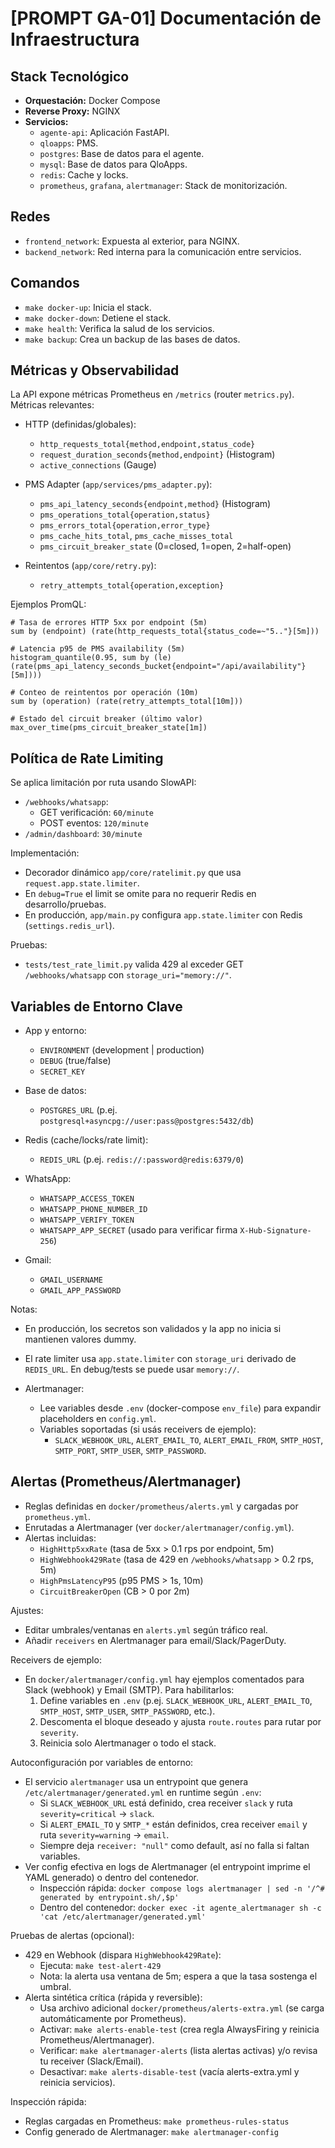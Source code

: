 # [PROMPT GA-01] Documentación de Infraestructura

## Stack Tecnológico

- **Orquestación:** Docker Compose
- **Reverse Proxy:** NGINX
- **Servicios:**
  - `agente-api`: Aplicación FastAPI.
  - `qloapps`: PMS.
  - `postgres`: Base de datos para el agente.
  - `mysql`: Base de datos para QloApps.
  - `redis`: Cache y locks.
  - `prometheus`, `grafana`, `alertmanager`: Stack de monitorización.

## Redes

- `frontend_network`: Expuesta al exterior, para NGINX.
- `backend_network`: Red interna para la comunicación entre servicios.

## Comandos

- `make docker-up`: Inicia el stack.
- `make docker-down`: Detiene el stack.
- `make health`: Verifica la salud de los servicios.
- `make backup`: Crea un backup de las bases de datos.

## Métricas y Observabilidad

La API expone métricas Prometheus en `/metrics` (router `metrics.py`). Métricas relevantes:

- HTTP (definidas/globales):
  - `http_requests_total{method,endpoint,status_code}`
  - `request_duration_seconds{method,endpoint}` (Histogram)
  - `active_connections` (Gauge)

- PMS Adapter (`app/services/pms_adapter.py`):
  - `pms_api_latency_seconds{endpoint,method}` (Histogram)
  - `pms_operations_total{operation,status}`
  - `pms_errors_total{operation,error_type}`
  - `pms_cache_hits_total`, `pms_cache_misses_total`
  - `pms_circuit_breaker_state` (0=closed, 1=open, 2=half-open)

- Reintentos (`app/core/retry.py`):
  - `retry_attempts_total{operation,exception}`

Ejemplos PromQL:

```promql
# Tasa de errores HTTP 5xx por endpoint (5m)
sum by (endpoint) (rate(http_requests_total{status_code=~"5.."}[5m]))

# Latencia p95 de PMS availability (5m)
histogram_quantile(0.95, sum by (le) (rate(pms_api_latency_seconds_bucket{endpoint="/api/availability"}[5m])))

# Conteo de reintentos por operación (10m)
sum by (operation) (rate(retry_attempts_total[10m]))

# Estado del circuit breaker (último valor)
max_over_time(pms_circuit_breaker_state[1m])
```

## Política de Rate Limiting

Se aplica limitación por ruta usando SlowAPI:

- `/webhooks/whatsapp`:
  - GET verificación: `60/minute`
  - POST eventos: `120/minute`
- `/admin/dashboard`: `30/minute`

Implementación:

- Decorador dinámico `app/core/ratelimit.py` que usa `request.app.state.limiter`.
- En `debug=True` el limit se omite para no requerir Redis en desarrollo/pruebas.
- En producción, `app/main.py` configura `app.state.limiter` con Redis (`settings.redis_url`).

Pruebas:

- `tests/test_rate_limit.py` valida 429 al exceder GET `/webhooks/whatsapp` con `storage_uri="memory://"`.

## Variables de Entorno Clave

- App y entorno:
  - `ENVIRONMENT` (development | production)
  - `DEBUG` (true/false)
  - `SECRET_KEY`

- Base de datos:
  - `POSTGRES_URL` (p.ej. `postgresql+asyncpg://user:pass@postgres:5432/db`)

- Redis (cache/locks/rate limit):
  - `REDIS_URL` (p.ej. `redis://:password@redis:6379/0`)

- WhatsApp:
  - `WHATSAPP_ACCESS_TOKEN`
  - `WHATSAPP_PHONE_NUMBER_ID`
  - `WHATSAPP_VERIFY_TOKEN`
  - `WHATSAPP_APP_SECRET` (usado para verificar firma `X-Hub-Signature-256`)

- Gmail:
  - `GMAIL_USERNAME`
  - `GMAIL_APP_PASSWORD`

Notas:
- En producción, los secretos son validados y la app no inicia si mantienen valores dummy.
- El rate limiter usa `app.state.limiter` con `storage_uri` derivado de `REDIS_URL`. En debug/tests se puede usar `memory://`.

- Alertmanager:
  - Lee variables desde `.env` (docker-compose `env_file`) para expandir placeholders en `config.yml`.
  - Variables soportadas (si usás receivers de ejemplo):
    - `SLACK_WEBHOOK_URL`, `ALERT_EMAIL_TO`, `ALERT_EMAIL_FROM`, `SMTP_HOST`, `SMTP_PORT`, `SMTP_USER`, `SMTP_PASSWORD`.

## Alertas (Prometheus/Alertmanager)

- Reglas definidas en `docker/prometheus/alerts.yml` y cargadas por `prometheus.yml`.
- Enrutadas a Alertmanager (ver `docker/alertmanager/config.yml`).
- Alertas incluidas:
  - `HighHttp5xxRate` (tasa de 5xx > 0.1 rps por endpoint, 5m)
  - `HighWebhook429Rate` (tasa de 429 en `/webhooks/whatsapp` > 0.2 rps, 5m)
  - `HighPmsLatencyP95` (p95 PMS > 1s, 10m)
  - `CircuitBreakerOpen` (CB > 0 por 2m)

Ajustes:
  - Editar umbrales/ventanas en `alerts.yml` según tráfico real.
  - Añadir `receivers` en Alertmanager para email/Slack/PagerDuty.

Receivers de ejemplo:
- En `docker/alertmanager/config.yml` hay ejemplos comentados para Slack (webhook) y Email (SMTP). Para habilitarlos:
  1) Define variables en `.env` (p.ej. `SLACK_WEBHOOK_URL`, `ALERT_EMAIL_TO`, `SMTP_HOST`, `SMTP_USER`, `SMTP_PASSWORD`, etc.).
  2) Descomenta el bloque deseado y ajusta `route.routes` para rutar por `severity`.
  3) Reinicia solo Alertmanager o todo el stack.

Autoconfiguración por variables de entorno:
- El servicio `alertmanager` usa un entrypoint que genera `/etc/alertmanager/generated.yml` en runtime según `.env`:
  - Si `SLACK_WEBHOOK_URL` está definido, crea receiver `slack` y ruta `severity=critical` → `slack`.
  - Si `ALERT_EMAIL_TO` y `SMTP_*` están definidos, crea receiver `email` y ruta `severity=warning` → `email`.
  - Siempre deja `receiver: "null"` como default, así no falla si faltan variables.
- Ver config efectiva en logs de Alertmanager (el entrypoint imprime el YAML generado) o dentro del contenedor.
  - Inspección rápida: `docker compose logs alertmanager | sed -n '/^# generated by entrypoint.sh/,$p'`
  - Dentro del contenedor: `docker exec -it agente_alertmanager sh -c 'cat /etc/alertmanager/generated.yml'`

Pruebas de alertas (opcional):
- 429 en Webhook (dispara `HighWebhook429Rate`):
  - Ejecuta: `make test-alert-429`
  - Nota: la alerta usa ventana de 5m; espera a que la tasa sostenga el umbral.
- Alerta sintética crítica (rápida y reversible):
  - Usa archivo adicional `docker/prometheus/alerts-extra.yml` (se carga automáticamente por Prometheus).
  - Activar: `make alerts-enable-test` (crea regla AlwaysFiring y reinicia Prometheus/Alertmanager).
  - Verificar: `make alertmanager-alerts` (lista alertas activas) y/o revisa tu receiver (Slack/Email).
  - Desactivar: `make alerts-disable-test` (vacía alerts-extra.yml y reinicia servicios).

Inspección rápida:
- Reglas cargadas en Prometheus: `make prometheus-rules-status`
- Config generado de Alertmanager: `make alertmanager-config`
